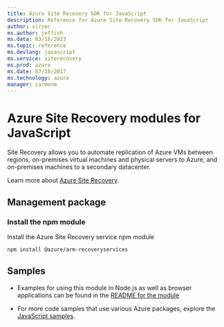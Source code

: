 ```yaml
---
title: Azure Site Recovery SDK for JavaScript
description: Reference for Azure Site Recovery SDK for JavaScript
author: xirzec
ms.author: jeffish
ms.data: 03/16/2023
ms.topic: reference
ms.devlang: javascript
ms.service: siterecovery
ms.prod: azure
ms.date: 07/18/2017
ms.technology: azure
manager: carmonm
---
```

# Azure Site Recovery modules for JavaScript

Site Recovery allows you to automate replication of Azure VMs between regions, on-premises virtual machines and physical servers to Azure, and on-premises machines to a secondary datacenter.

Learn more about [Azure Site Recovery](https://docs.microsoft.com/azure/site-recovery/site-recovery-overview).

## Management package

### Install the npm module

Install the Azure Site Recovery service npm module

```bash
npm install @azure/arm-recoveryservices
```

## Samples

* Examples for using this module in Node.js as well as browser applications can be found in the [README for the module](https://www.npmjs.com/package/@azure/arm-recoveryservices)

* For more code samples that use various Azure packages, explore the [JavaScript samples](https://docs.microsoft.com/samples/browse/?languages=javascript).